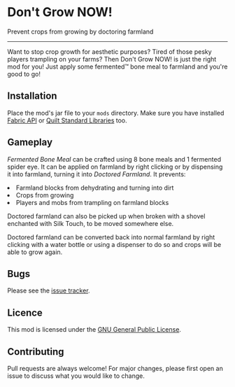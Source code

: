 # Don't Grow NOW!

Prevent crops from growing by doctoring farmland

---

Want to stop crop growth for aesthetic purposes? Tired of those pesky players trampling on your farms? Then Don't Grow NOW! is just the right mod for you! Just apply some fermented:tm: bone meal to farmland and you're good to go!

## Installation

Place the mod's jar file to your `mods` directory. Make sure you have installed [Fabric API](modrinth.com/mod/fabric-api) or [Quilt Standard Libraries](modrinth.com/mod/qsl) too.

## Gameplay

*Fermented Bone Meal* can be crafted using 8 bone meals and 1 fermented spider eye. It can be applied on farmland by right clicking or by dispensing it into farmland, turning it into *Doctored Farmland*. It prevents:

<li> Farmland blocks from dehydrating and turning into dirt </li>
<li> Crops from growing </li>
<li> Players and mobs from trampling on farmland blocks </li>

Doctored farmland can also be picked up when broken with a shovel enchanted with Silk Touch, to be moved somewhere else.

Doctored farmland can be converted back into normal farmland by right clicking with a water bottle or using a dispenser to do so and crops will be able to grow again.

## Bugs

Please see the [issue tracker](github.com/beamingblue/nogrow/issues).

## Licence

This mod is licensed under the [GNU General Public License](gnu.org/licenses/gpl-3.0.txt).

## Contributing

Pull requests are always welcome! For major changes, please first open an issue to discuss what you would like to change.